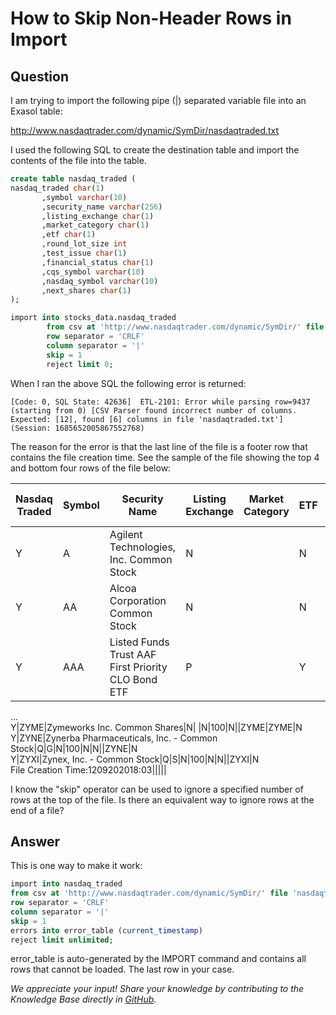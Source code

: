 # How to Skip Non-Header Rows in Import

## Question
I am trying to import the following pipe (|) separated variable file into an Exasol table:

http://www.nasdaqtrader.com/dynamic/SymDir/nasdaqtraded.txt

I used the following SQL to create the destination table and import the contents of the file into the table.
```sql
create table nasdaq_traded (  
nasdaq_traded char(1)  
       ,symbol varchar(10)  
       ,security_name varchar(256)  
       ,listing_exchange char(1)  
       ,market_category char(1)  
       ,etf char(1)  
       ,round_lot_size int  
       ,test_issue char(1)  
       ,financial_status char(1)  
       ,cqs_symbol varchar(10)  
       ,nasdaq_symbol varchar(10)  
       ,next_shares char(1)  
);

import into stocks_data.nasdaq_traded  
        from csv at 'http://www.nasdaqtrader.com/dynamic/SymDir/' file 'nasdaqtraded.txt' (1..12)  
        row separator = 'CRLF'  
        column separator = '|'  
        skip = 1  
        reject limit 0;  
```
When I ran the above SQL the following error is returned:

```
[Code: 0, SQL State: 42636]  ETL-2101: Error while parsing row=9437 (starting from 0) [CSV Parser found incorrect number of columns. Expected: [12], found [6] columns in file 'nasdaqtraded.txt'] (Session: 1685652005867552768)
```

The reason for the error is that the last line of the file is a footer row that contains the file creation time. See the sample of the file showing the top 4 and bottom four rows of the file below:

|Nasdaq Traded|Symbol|Security Name|Listing Exchange|Market Category|ETF|Round Lot Size|Test Issue|Financial Status|CQS Symbol|NASDAQ Symbol|NextShares|  
|-|-|-|-|-|-|-|-|-|-|-|-|
Y|A|Agilent Technologies, Inc. Common Stock|N| |N|100|N||A|A|N  
Y|AA|Alcoa Corporation Common Stock |N| |N|100|N||AA|AA|N  
Y|AAA|Listed Funds Trust AAF First Priority CLO Bond ETF|P| |Y|100|N||AAA|AAA|N  
...  
Y|ZYME|Zymeworks Inc. Common Shares|N| |N|100|N||ZYME|ZYME|N  
Y|ZYNE|Zynerba Pharmaceuticals, Inc. - Common Stock|Q|G|N|100|N|N||ZYNE|N  
Y|ZYXI|Zynex, Inc. - Common Stock|Q|S|N|100|N|N||ZYXI|N  
File Creation Time:1209202018:03|||||

I know the "skip" operator can be used to ignore a specified number of rows at the top of the file. Is there an equivalent way to ignore rows at the end of a file? 

## Answer
This is one way to make it work:
```sql
import into nasdaq_traded  
from csv at 'http://www.nasdaqtrader.com/dynamic/SymDir/' file 'nasdaqtraded.txt' (1..12)  
row separator = 'CRLF'  
column separator = '|'  
skip = 1  
errors into error_table (current_timestamp)  
reject limit unlimited;
```
error_table is auto-generated by the IMPORT command and contains all rows that cannot be loaded. The last row in your case.

*We appreciate your input! Share your knowledge by contributing to the Knowledge Base directly in [GitHub](https://github.com/exasol/public-knowledgebase).* 